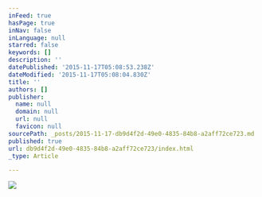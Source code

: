 ```yaml
---
inFeed: true
hasPage: true
inNav: false
inLanguage: null
starred: false
keywords: []
description: ''
datePublished: '2015-11-17T05:08:53.238Z'
dateModified: '2015-11-17T05:08:04.830Z'
title: ''
authors: []
publisher:
  name: null
  domain: null
  url: null
  favicon: null
sourcePath: _posts/2015-11-17-db9d4f2d-49e0-4835-84b8-a2aff72ce723.md
published: true
url: db9d4f2d-49e0-4835-84b8-a2aff72ce723/index.html
_type: Article

---
```

![](https://the-grid-user-content.s3-us-west-2.amazonaws.com/c3d580ae-315b-4985-8c2e-f1bd63828b3b.jpg)